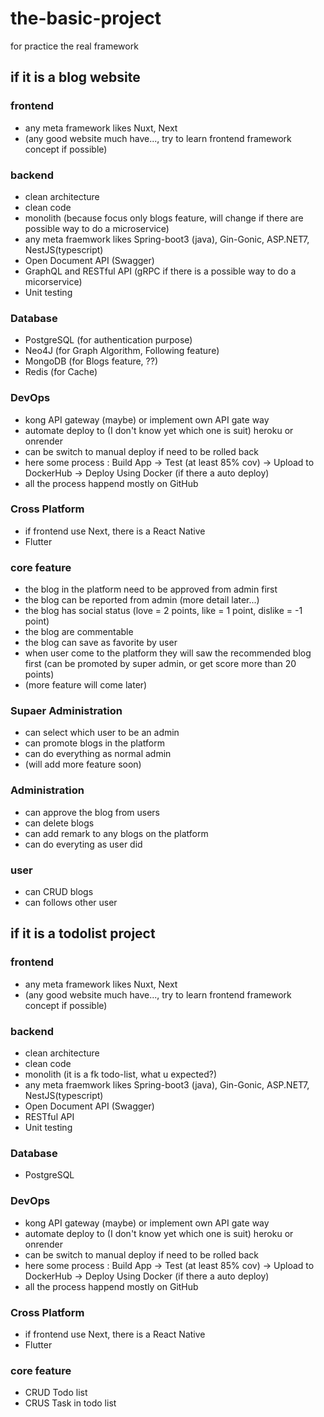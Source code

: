 # the-basic-project

for practice the real framework

## if it is a blog website

### frontend
- any meta framework likes Nuxt, Next
- (any good website much have..., try to learn frontend framework concept if possible)

### backend
- clean architecture
- clean code
- monolith (because focus only blogs feature, will change if there are possible way to do a microservice)
- any meta fraemwork likes Spring-boot3 (java), Gin-Gonic, ASP.NET7, NestJS(typescript)
- Open Document API (Swagger)
- GraphQL and RESTful API (gRPC if there is a possible way to do a micorservice)
- Unit testing

### Database
- PostgreSQL (for authentication purpose)
- Neo4J (for Graph Algorithm, Following feature)
- MongoDB (for Blogs feature, ??)
- Redis (for Cache)

### DevOps
- kong API gateway (maybe) or implement own API gate way
- automate deploy to (I don't know yet which one is suit) heroku or onrender
- can be switch to manual deploy if need to be rolled back
- here some process : Build App -> Test (at least 85% cov) -> Upload to DockerHub -> Deploy Using Docker (if there a auto deploy)
- all the process happend mostly on GitHub

### Cross Platform
- if frontend use Next, there is a React Native
- Flutter


### core feature
- the blog in the platform need to be approved from admin first
- the blog can be reported from admin (more detail later...)
- the blog has social status (love = 2 points, like = 1 point, dislike = -1 point)
- the blog are commentable
- the blog can save as favorite by user
- when user come to the platform they will saw the recommended blog first (can be promoted by super admin, or get score more than 20 points)
- (more feature will come later)


### Supaer Administration
- can select which user to be an admin
- can promote blogs in the platform
- can do everything as normal admin
- (will add more feature soon)

### Administration
- can approve the blog from users
- can delete blogs
- can add remark to any blogs on the platform
- can do everyting as user did

### user
- can CRUD blogs
- can follows other user


## if it is a todolist project
### frontend
- any meta framework likes Nuxt, Next
- (any good website much have..., try to learn frontend framework concept if possible)

### backend
- clean architecture
- clean code
- monolith (it is a fk todo-list, what u expected?)
- any meta fraemwork likes Spring-boot3 (java), Gin-Gonic, ASP.NET7, NestJS(typescript)
- Open Document API (Swagger)
- RESTful API
- Unit testing

### Database
- PostgreSQL

### DevOps
- kong API gateway (maybe) or implement own API gate way
- automate deploy to (I don't know yet which one is suit) heroku or onrender
- can be switch to manual deploy if need to be rolled back
- here some process : Build App -> Test (at least 85% cov) -> Upload to DockerHub -> Deploy Using Docker (if there a auto deploy)
- all the process happend mostly on GitHub

### Cross Platform
- if frontend use Next, there is a React Native
- Flutter

### core feature
- CRUD Todo list
- CRUS Task in todo list
